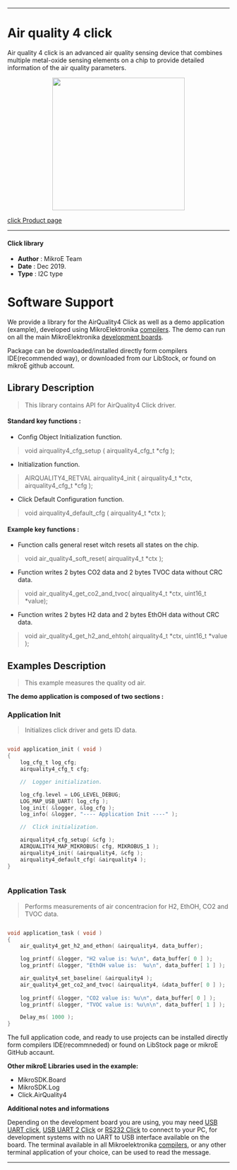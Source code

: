 
 

---
# Air quality 4 click

Air quality 4 click is an advanced air quality sensing device that combines multiple metal-oxide sensing elements on a chip to provide detailed information of the air quality parameters.

<p align="center">
  <img src="https://download.mikroe.com/images/click_for_ide/airquality4_click.png" height=300px>
</p>

[click Product page](<https://www.mikroe.com/air-quality-4-click>)

---


#### Click library 

- **Author**        : MikroE Team
- **Date**          : Dec 2019.
- **Type**          : I2C type


# Software Support

We provide a library for the AirQuality4 Click 
as well as a demo application (example), developed using MikroElektronika 
[compilers](https://shop.mikroe.com/compilers). 
The demo can run on all the main MikroElektronika [development boards](https://shop.mikroe.com/development-boards).

Package can be downloaded/installed directly form compilers IDE(recommended way), or downloaded from our LibStock, or found on mikroE github account. 

## Library Description

> This library contains API for AirQuality4 Click driver.

#### Standard key functions :

- Config Object Initialization function.
> void airquality4_cfg_setup ( airquality4_cfg_t *cfg ); 
 
- Initialization function.
> AIRQUALITY4_RETVAL airquality4_init ( airquality4_t *ctx, airquality4_cfg_t *cfg );

- Click Default Configuration function.
> void airquality4_default_cfg ( airquality4_t *ctx );


#### Example key functions :

- Function calls general reset witch resets all states on the chip.
> void air_quality4_soft_reset( airquality4_t *ctx );
 
- Function writes 2 bytes CO2 data and 2 bytes TVOC data without CRC data.
> void air_quality4_get_co2_and_tvoc( airquality4_t *ctx, uint16_t *value);

- Function writes 2 bytes H2 data and 2 bytes EthOH data without CRC data.
> void air_quality4_get_h2_and_ehtoh( airquality4_t *ctx, uint16_t *value );

## Examples Description

> This example measures the quality od air.

**The demo application is composed of two sections :**

### Application Init 

>Initializes click driver and gets ID data.

```c

void application_init ( void )
{
    log_cfg_t log_cfg;
    airquality4_cfg_t cfg;

    //  Logger initialization.

    log_cfg.level = LOG_LEVEL_DEBUG;
    LOG_MAP_USB_UART( log_cfg );
    log_init( &logger, &log_cfg );
    log_info( &logger, "---- Application Init ----" );

    //  Click initialization.

    airquality4_cfg_setup( &cfg );
    AIRQUALITY4_MAP_MIKROBUS( cfg, MIKROBUS_1 );
    airquality4_init( &airquality4, &cfg );
    airquality4_default_cfg( &airquality4 );
}
  
```

### Application Task

> Performs measurements of air concentracion for H2, EthOH, CO2 and TVOC data.

```c

void application_task ( void )
{
    air_quality4_get_h2_and_ethon( &airquality4, data_buffer);

    log_printf( &logger, "H2 value is: %u\n", data_buffer[ 0 ] );
    log_printf( &logger, "EthOH value is:  %u\n", data_buffer[ 1 ] );

    air_quality4_set_baseline( &airquality4 );
    air_quality4_get_co2_and_tvoc( &airquality4, &data_buffer[ 0 ] );
    
    log_printf( &logger, "CO2 value is: %u\n", data_buffer[ 0 ] );
    log_printf( &logger, "TVOC value is: %u\n\n", data_buffer[ 1 ] );

    Delay_ms( 1000 );
}

```

The full application code, and ready to use projects can be  installed directly form compilers IDE(recommneded) or found on LibStock page or mikroE GitHub accaunt.

**Other mikroE Libraries used in the example:** 

- MikroSDK.Board
- MikroSDK.Log
- Click.AirQuality4

**Additional notes and informations**

Depending on the development board you are using, you may need 
[USB UART click](https://shop.mikroe.com/usb-uart-click), 
[USB UART 2 Click](https://shop.mikroe.com/usb-uart-2-click) or 
[RS232 Click](https://shop.mikroe.com/rs232-click) to connect to your PC, for 
development systems with no UART to USB interface available on the board. The 
terminal available in all Mikroelektronika 
[compilers](https://shop.mikroe.com/compilers), or any other terminal application 
of your choice, can be used to read the message.



---
